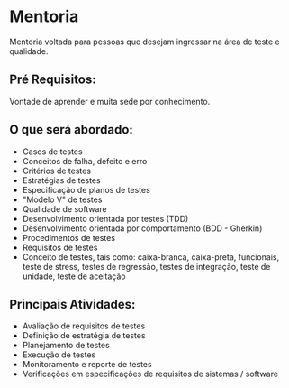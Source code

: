 # Mentoria
Mentoria voltada para pessoas que desejam ingressar na área de teste e qualidade.

## Pré Requisitos:

Vontade de aprender e muita sede por conhecimento.

## O que será abordado:

* Casos de testes
* Conceitos de falha, defeito e erro
* Critérios de testes
* Estratégias de testes
* Especificação de planos de testes
* "Modelo V" de testes
* Qualidade de software
* Desenvolvimento orientada por testes (TDD)
* Desenvolvimento orientada por comportamento (BDD - Gherkin)
* Procedimentos de testes
* Requisitos de testes
* Conceito de testes, tais como: caixa-branca, caixa-preta, funcionais, teste de stress, testes de regressão, testes de integração, teste de unidade, teste de aceitação

## Principais Atividades:

* Avaliação de requisitos de testes
* Definição de estratégia de testes
* Planejamento de testes
* Execução de testes
* Monitoramento e reporte de testes
* Verificações em especificações de requisitos de sistemas / software
